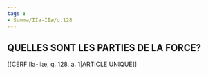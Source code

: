 ```yaml
---
tags : 
- Summa/IIa-IIæ/q.128
---
```


## QUELLES SONT LES PARTIES DE LA FORCE?

[[CERF IIa-IIæ, q. 128, a. 1|ARTICLE UNIQUE]]

